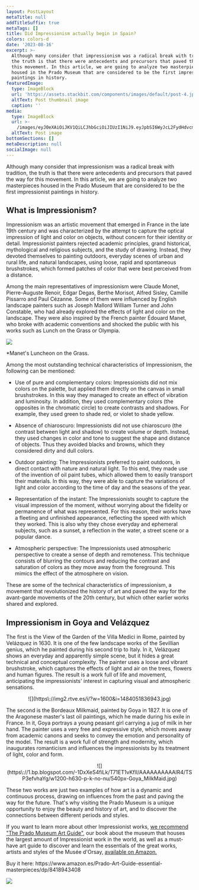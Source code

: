 ```yaml
---
layout: PostLayout
metaTitle: null
addTitleSuffix: true
metaTags: []
title: Did Impressionism actually begin in Spain?
colors: colors-d
date: '2023-08-16'
excerpt: >-
  Although many consider that impressionism was a radical break with tradition,
  the truth is that there were antecedents and precursors that paved the way for
  this movement. In this article, we are going to analyze two masterpieces
  housed in the Prado Museum that are considered to be the first impressionist
  paintings in history.
featuredImage:
  type: ImageBlock
  url: 'https://assets.stackbit.com/components/images/default/post-4.jpeg'
  altText: Post thumbnail image
  caption: ''
media:
  type: ImageBlock
  url: >-
    /images/eyJ0eXAiOiJKV1QiLCJhbGciOiJIUzI1NiJ9.eyJpbSI6WyJcL2FydHdvcmtcL2ltYWdlRmlsZVwvNjFmN2VhNDRhNWI2My5qcGciLCJyZXNpemVDcm9wLDYwMCwzMDAsQ1JPUF9CQUxBTkNFIl19.ci8_GvjrGfjQfdwGCATkrdbCfIYQd0l7Lin1ad2Stm0.jpg
  altText: Post image
bottomSections: []
metaDescription: null
socialImage: null
---
```

Although many consider that impressionism was a radical break with tradition, the truth is that there were antecedents and precursors that paved the way for this movement. In this article, we are going to analyze two masterpieces housed in the Prado Museum that are considered to be the first impressionist paintings in history.

## What is Impressionism?

Impressionism was an artistic movement that emerged in France in the late 19th century and was characterized by the attempt to capture the optical impression of light and color on objects, without concern for their identity or detail. Impressionist painters rejected academic principles, grand historical, mythological and religious subjects, and the study of drawing. Instead, they devoted themselves to painting outdoors, everyday scenes of urban and rural life, and natural landscapes, using loose, rapid and spontaneous brushstrokes, which formed patches of color that were best perceived from a distance.

Among the main representatives of impressionism were Claude Monet, Pierre-Auguste Renoir, Edgar Degas, Berthe Morisot, Alfred Sisley, Camille Pissarro and Paul Cézanne. Some of them were influenced by English landscape painters such as Joseph Mallord William Turner and John Constable, who had already explored the effects of light and color on the landscape. They were also inspired by the French painter Édouard Manet, who broke with academic conventions and shocked the public with his works such as Lunch on the Grass or Olympia.

![](https://upload.wikimedia.org/wikipedia/commons/thumb/9/90/Edouard_Manet_-_Luncheon_on_the_Grass_-_Google_Art_Project.jpg/1280px-Edouard_Manet_-_Luncheon_on_the_Grass_-_Google_Art_Project.jpg)

*Manet's Luncheon on the Grass.

Among the most outstanding technical characteristics of Impressionism, the following can be mentioned:

*   Use of pure and complementary colors: Impressionists did not mix colors on the palette, but applied them directly on the canvas in small brushstrokes. In this way they managed to create an effect of vibration and luminosity. In addition, they used complementary colors (the opposites in the chromatic circle) to create contrasts and shadows. For example, they used green to shade red, or violet to shade yellow.

*   Absence of chiaroscuro: Impressionists did not use chiaroscuro (the contrast between light and shadow) to create volume or depth. Instead, they used changes in color and tone to suggest the shape and distance of objects. Thus they avoided blacks and browns, which they considered dirty and dull colors.

*   Outdoor painting: The Impressionists preferred to paint outdoors, in direct contact with nature and natural light. To this end, they made use of the invention of oil paint tubes, which allowed them to easily transport their materials. In this way, they were able to capture the variations of light and color according to the time of day and the seasons of the year.

*   Representation of the instant: The Impressionists sought to capture the visual impression of the moment, without worrying about the fidelity or permanence of what was represented. For this reason, their works have a fleeting and unfinished appearance, reflecting the speed with which they worked. This is also why they chose everyday and ephemeral subjects, such as a sunset, a reflection in the water, a street scene or a popular dance.

*   Atmospheric perspective: The Impressionists used atmospheric perspective to create a sense of depth and remoteness. This technique consists of blurring the contours and reducing the contrast and saturation of colors as they move away from the foreground. This mimics the effect of the atmosphere on vision.

These are some of the technical characteristics of impressionism, a movement that revolutionized the history of art and paved the way for the avant-garde movements of the 20th century, but which other earlier works shared and explored.

## Impressionism in Goya and Velázquez

The first is the View of the Garden of the Villa Medici in Rome, painted by Velázquez in 1630. It is one of the few landscape works of the Sevillian genius, which he painted during his second trip to Italy. In it, Velázquez shows an everyday and apparently simple scene, but it hides a great technical and conceptual complexity. The painter uses a loose and vibrant brushstroke, which captures the effects of light and air on the trees, flowers and human figures. The result is a work full of life and movement, anticipating the impressionists' interest in capturing visual and atmospheric sensations.

<center> ![](https\://img2.rtve.es/i/?w=1600&i=1484051836943.jpg)</center>

The second is the Bordeaux Milkmaid, painted by Goya in 1827. It is one of the Aragonese master's last oil paintings, which he made during his exile in France. In it, Goya portrays a young peasant girl carrying a jug of milk in her hand. The painter uses a very free and expressive style, which moves away from academic canons and seeks to convey the emotion and personality of the model. The result is a work full of strength and modernity, which inaugurates romanticism and influences the impressionists by its treatment of light, color and form.

<center>![](https\://1.bp.blogspot.com/-1DxXeS4fiLk/T71ET1vKflI/AAAAAAAAAAlR4/TSP3efvhaYg/w1200-h630-p-k-no-nu/540px-Goya_MilkMaid.jpg)</center>

These two works are just two examples of how art is a dynamic and continuous process, drawing on influences from the past and paving the way for the future. That's why visiting the Prado Museum is a unique opportunity to enjoy the beauty and history of art, and to discover the connections between different periods and styles.

If you want to learn more about other Impressionist works, [we recommend "The Prado Museum Art Guide"](https://www.amazon.es/dp/8418943483/), our book about the museum that houses the largest amount of Impressionist work in the world, as well as a must-have art guide to discover and learn the essentials of the great works, artists and styles of the Musée d'Orsay, [available on Amazon.](https://www.amazon.es/Museo-Orsay-Gu%C3%ADa-arte-esenciales/dp/8418943483/)

Buy it here: https\://www\.amazon.es/Prado-Art-Guide-essential-masterpieces/dp/8418943408



![](/images/1659095223.png)

